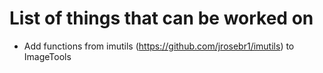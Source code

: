 # List of things that can be worked on
* Add functions from imutils (https://github.com/jrosebr1/imutils) to ImageTools